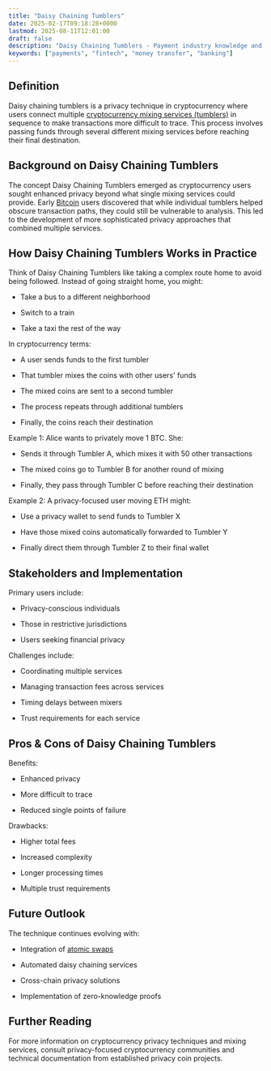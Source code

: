 ```yaml
---
title: "Daisy Chaining Tumblers"
date: 2025-02-17T09:18:28+0000
lastmod: 2025-08-11T12:01:00
draft: false
description: "Daisy Chaining Tumblers - Payment industry knowledge and insights"
keywords: ["payments", "fintech", "money transfer", "banking"]
---
```


## Definition

Daisy chaining tumblers is a privacy technique in cryptocurrency where users connect multiple [cryptocurrency mixing services (tumblers)](https://faisalkhanllc.xyz/resources/payments-wiki/c/crypto-mixer-or-crypto-tumbler/) in sequence to make transactions more difficult to trace. This process involves passing funds through several different mixing services before reaching their final destination.

## Background on Daisy Chaining Tumblers

The concept Daisy Chaining Tumblers emerged as cryptocurrency users sought enhanced privacy beyond what single mixing services could provide. Early [Bitcoin](https://faisalkhanllc.xyz/resources/payments-wiki/b/bitcoin/) users discovered that while individual tumblers helped obscure transaction paths, they could still be vulnerable to analysis. This led to the development of more sophisticated privacy approaches that combined multiple services.

## How Daisy Chaining Tumblers Works in Practice

Think of Daisy Chaining Tumblers like taking a complex route home to avoid being followed. Instead of going straight home, you might:

- Take a bus to a different neighborhood

- Switch to a train

- Take a taxi the rest of the way

In cryptocurrency terms:

- A user sends funds to the first tumbler

- That tumbler mixes the coins with other users' funds

- The mixed coins are sent to a second tumbler

- The process repeats through additional tumblers

- Finally, the coins reach their destination

Example 1: Alice wants to privately move 1 BTC. She:

- Sends it through Tumbler A, which mixes it with 50 other transactions

- The mixed coins go to Tumbler B for another round of mixing

- Finally, they pass through Tumbler C before reaching their destination

Example 2: A privacy-focused user moving ETH might:

- Use a privacy wallet to send funds to Tumbler X

- Have those mixed coins automatically forwarded to Tumbler Y

- Finally direct them through Tumbler Z to their final wallet

## Stakeholders and Implementation

Primary users include:

- Privacy-conscious individuals

- Those in restrictive jurisdictions

- Users seeking financial privacy

Challenges include:

- Coordinating multiple services

- Managing transaction fees across services

- Timing delays between mixers

- Trust requirements for each service

## Pros & Cons of Daisy Chaining Tumblers

Benefits:

- Enhanced privacy

- More difficult to trace

- Reduced single points of failure

Drawbacks:

- Higher total fees

- Increased complexity

- Longer processing times

- Multiple trust requirements

## Future Outlook

The technique continues evolving with:

- Integration of [atomic swaps](https://faisalkhanllc.xyz/resources/payments-wiki/a/atomic-swaps/)

- Automated daisy chaining services

- Cross-chain privacy solutions

- Implementation of zero-knowledge proofs

## Further Reading

For more information on cryptocurrency privacy techniques and mixing services, consult privacy-focused cryptocurrency communities and technical documentation from established privacy coin projects.
